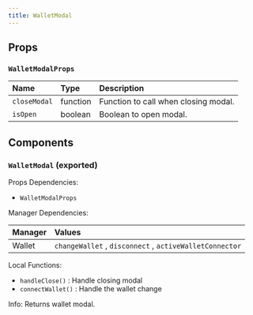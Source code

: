 ```yaml
---
title: WalletModal
---
```


## Props

### `WalletModalProps`

| Name | Type | Description                                                          |
| :--- | :--- | :------------------------------------------------------------------- |
| `closeModal` | function | Function to call when closing modal.
| `isOpen` | boolean | Boolean to open modal.

## Components

### `WalletModal` (exported)

Props Dependencies:

- `WalletModalProps`

Manager Dependencies:

| Manager | Values                                                          |
| :--- | :------------------------------------------------------------------- |
| Wallet | `changeWallet` , `disconnect` , `activeWalletConnector`

Local Functions:

- `handleClose()` : Handle closing modal
- `connectWallet()` : Handle the wallet change

Info: Returns wallet modal.